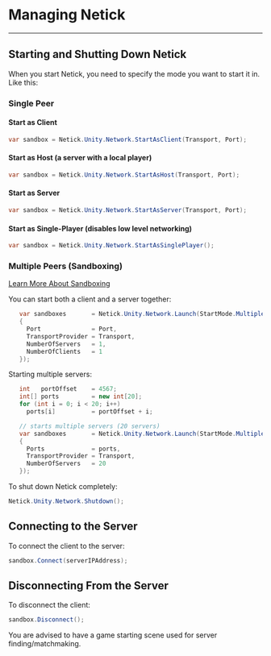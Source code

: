 # Managing Netick

---

## Starting and Shutting Down Netick

When you start Netick, you need to specify the mode you want to start it in. Like this:

### Single Peer

#### Start as Client

```csharp
var sandbox = Netick.Unity.Network.StartAsClient(Transport, Port);
```

#### Start as Host (a server with a local player)

```csharp
var sandbox = Netick.Unity.Network.StartAsHost(Transport, Port);
```

#### Start as Server

```csharp
var sandbox = Netick.Unity.Network.StartAsServer(Transport, Port);
```

#### Start as Single-Player (disables low level networking)

```csharp
var sandbox = Netick.Unity.Network.StartAsSinglePlayer();
```

### Multiple Peers (Sandboxing)

[Learn More About Sandboxing](sandboxing.md)

You can start both a client and a server together:

```csharp
   var sandboxes       = Netick.Unity.Network.Launch(StartMode.MultiplePeers, new LaunchData()
   {
     Port              = Port,
     TransportProvider = Transport,
     NumberOfServers   = 1,
     NumberOfClients   = 1
   });
```

Starting multiple servers:

```csharp
   int   portOffset    = 4567;
   int[] ports         = new int[20];
   for (int i = 0; i < 20; i++)
     ports[i]          = portOffset + i;

   // starts multiple servers (20 servers)
   var sandboxes       = Netick.Unity.Network.Launch(StartMode.MultiplePeers, new LaunchData()
   {
     Ports             = ports,
     TransportProvider = Transport,
     NumberOfServers   = 20
   });
```

To shut down Netick completely:

```csharp
Netick.Unity.Network.Shutdown();
```


## Connecting to the Server

To connect the client to the server:

```csharp
sandbox.Connect(serverIPAddress);
```


## Disconnecting From the Server

To disconnect the client:

```csharp
sandbox.Disconnect();
```

You are advised to have a game starting scene used for server finding/matchmaking.

